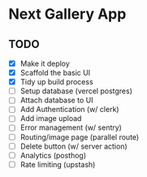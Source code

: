 # Next Gallery App

## TODO

- [x] Make it deploy
- [x] Scaffold the basic UI
- [x] Tidy up build process
- [ ] Setup database (vercel postgres)
- [ ] Attach database to UI
- [ ] Add Authentication (w/ clerk)
- [ ] Add image upload
- [ ] Error management (w/ sentry)
- [ ] Routing/image page (parallel route)
- [ ] Delete button (w/ server action)
- [ ] Analytics (posthog)
- [ ] Rate limiting (upstash)
